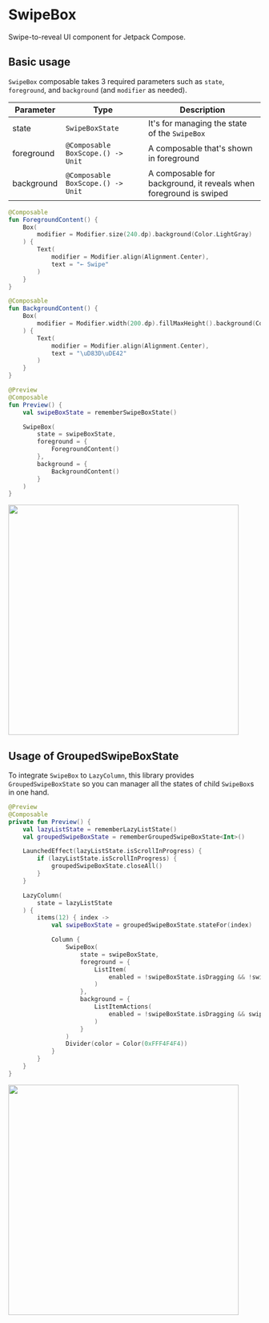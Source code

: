 # SwipeBox

Swipe-to-reveal UI component for Jetpack Compose.

## Basic usage

`SwipeBox` composable takes 3 required parameters such as `state`, `foreground`, and `background` (and `modifier` as needed).

| Parameter  | Type | Description |
| ------------- | ------------- | ------------- |
| state  | `SwipeBoxState` | It's for managing the state of the `SwipeBox` |
| foreground  | `@Composable BoxScope.() -> Unit`  | A composable that's shown in foreground |
| background  | `@Composable BoxScope.() -> Unit`  | A composable for background, it reveals when foreground is swiped |

```kotlin
@Composable
fun ForegroundContent() {
    Box(
        modifier = Modifier.size(240.dp).background(Color.LightGray)
    ) {
        Text(
            modifier = Modifier.align(Alignment.Center),
            text = "← Swipe"
        )
    }
}

@Composable
fun BackgroundContent() {
    Box(
        modifier = Modifier.width(200.dp).fillMaxHeight().background(Color.Cyan)
    ) {
        Text(
            modifier = Modifier.align(Alignment.Center),
            text = "\uD83D\uDE42"
        )
    }
}

@Preview
@Composable
fun Preview() {
    val swipeBoxState = rememberSwipeBoxState()

    SwipeBox(
        state = swipeBoxState,
        foreground = {
            ForegroundContent()
        },
        background = {
            BackgroundContent()
        }
    )
}
```

<img src="https://github.com/jugyo/SwipeBox/blob/main/screenshots/SwipeBoxSample.gif?raw=true" width="460">

## Usage of GroupedSwipeBoxState

To integrate `SwipeBox` to `LazyColumn`, this library provides `GroupedSwipeBoxState` so you can manager all the states of child `SwipeBox`s in one hand.

```kotlin
@Preview
@Composable
private fun Preview() {
    val lazyListState = rememberLazyListState()
    val groupedSwipeBoxState = rememberGroupedSwipeBoxState<Int>()

    LaunchedEffect(lazyListState.isScrollInProgress) {
        if (lazyListState.isScrollInProgress) {
            groupedSwipeBoxState.closeAll()
        }
    }

    LazyColumn(
        state = lazyListState
    ) {
        items(12) { index ->
            val swipeBoxState = groupedSwipeBoxState.stateFor(index)

            Column {
                SwipeBox(
                    state = swipeBoxState,
                    foreground = {
                        ListItem(
                            enabled = !swipeBoxState.isDragging && !swipeBoxState.isOpen,
                        )
                    },
                    background = {
                        ListItemActions(
                            enabled = !swipeBoxState.isDragging && swipeBoxState.isOpen
                        )
                    }
                )
                Divider(color = Color(0xFFF4F4F4))
            }
        }
    }
}
```

<img src="https://github.com/jugyo/SwipeBox/blob/main/screenshots/GroupedSwipeBoxSample.gif?raw=true" width="460">
